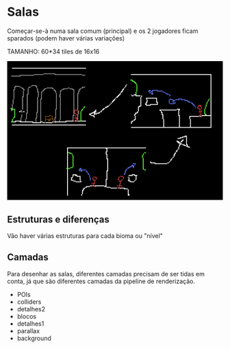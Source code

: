 # Salas

Começar-se-à numa sala comum (principal) e os 2 jogadores ficam sparados (podem haver várias variações)

TAMANHO: 60*34 tiles de 16x16


![salas](salas.png)


## Estruturas e diferenças

Vão haver várias estruturas para cada bioma ou "nível"


## Camadas

Para desenhar as salas, diferentes camadas precisam de ser tidas em conta, já que são diferentes camadas da pipeline de renderização.


- POIs
- colliders
- detalhes2
- blocos
- detalhes1
- parallax
- background
